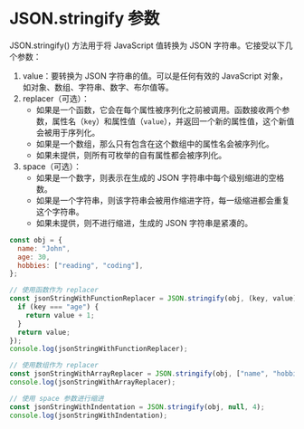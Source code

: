 # JSON.stringify 参数

JSON.stringify() 方法用于将 JavaScript 值转换为 JSON 字符串。它接受以下几个参数：

1. value：要转换为 JSON 字符串的值。可以是任何有效的 JavaScript 对象，如对象、数组、字符串、数字、布尔值等。
2. replacer（可选）：
   - 如果是一个函数，它会在每个属性被序列化之前被调用。函数接收两个参数，属性名（`key`）和属性值（`value`），并返回一个新的属性值，这个新值会被用于序列化。
   - 如果是一个数组，那么只有包含在这个数组中的属性名会被序列化。
   - 如果未提供，则所有可枚举的自有属性都会被序列化。
3. space（可选）：
   - 如果是一个数字，则表示在生成的 JSON 字符串中每个级别缩进的空格数。
   - 如果是一个字符串，则该字符串会被用作缩进字符，每一级缩进都会重复这个字符串。
   - 如果未提供，则不进行缩进，生成的 JSON 字符串是紧凑的。

```javascript
const obj = {
  name: "John",
  age: 30,
  hobbies: ["reading", "coding"],
};

// 使用函数作为 replacer
const jsonStringWithFunctionReplacer = JSON.stringify(obj, (key, value) => {
  if (key === "age") {
    return value + 1;
  }
  return value;
});
console.log(jsonStringWithFunctionReplacer);

// 使用数组作为 replacer
const jsonStringWithArrayReplacer = JSON.stringify(obj, ["name", "hobbies"]);
console.log(jsonStringWithArrayReplacer);

// 使用 space 参数进行缩进
const jsonStringWithIndentation = JSON.stringify(obj, null, 4);
console.log(jsonStringWithIndentation);
```
